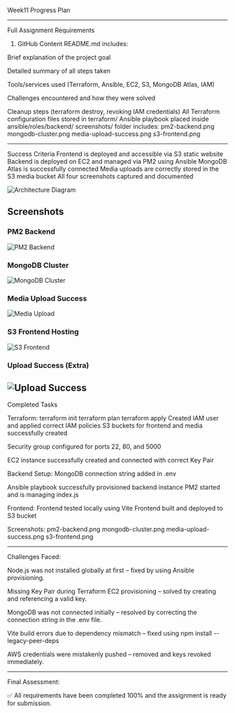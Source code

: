 Week11 Progress Plan 

---

Full Assignment Requirements

1. GitHub Content
README.md includes:

Brief explanation of the project goal

Detailed summary of all steps taken

Tools/services used (Terraform, Ansible, EC2, S3, MongoDB Atlas, IAM)

Challenges encountered and how they were solved

Cleanup steps (terraform destroy, revoking IAM credentials)
All Terraform configuration files stored in terraform/
Ansible playbook placed inside ansible/roles/backend/
screenshots/ folder includes:
pm2-backend.png
mongodb-cluster.png
media-upload-success.png
s3-frontend.png




---

Success Criteria
Frontend is deployed and accessible via S3 static website
Backend is deployed on EC2 and managed via PM2 using Ansible
MongoDB Atlas is successfully connected
Media uploads are correctly stored in the S3 media bucket
All four screenshots captured and documented

![Architecture Diagram](Diagram/diagram.png)
## Screenshots

### PM2 Backend
![PM2 Backend](screenshots/pm2-backend.jpeg)

### MongoDB Cluster
![MongoDB Cluster](screenshots/mongodb-cluster.jpeg)

### Media Upload Success
![Media Upload](screenshots/media-upload.jpeg)

### S3 Frontend Hosting
![S3 Frontend](screenshots/s3-fronted.jpeg)

### Upload Success (Extra)
![Upload Success](screenshots/upload-success.jpeg)
---

Completed Tasks

Terraform:
terraform init
terraform plan
terraform apply
Created IAM user and applied correct IAM policies
S3 buckets for frontend and media successfully created

Security group configured for ports 22, 80, and 5000

EC2 instance successfully created and connected with correct Key Pair


Backend Setup:
 MongoDB connection string added in .env

Ansible playbook successfully provisioned backend instance
PM2 started and is managing index.js


Frontend:
Frontend tested locally using Vite
Frontend built and deployed to S3 bucket


Screenshots:
pm2-backend.png
mongodb-cluster.png
media-upload-success.png
s3-frontend.png



---

Challenges Faced:

Node.js was not installed globally at first – fixed by using Ansible provisioning.

Missing Key Pair during Terraform EC2 provisioning – solved by creating and referencing a valid key.

MongoDB was not connected initially – resolved by correcting the connection string in the .env file.

Vite build errors due to dependency mismatch – fixed using npm install --legacy-peer-deps

AWS credentials were mistakenly pushed – removed and keys revoked immediately.



---

Final Assessment:

✅ All requirements have been completed 100% and the assignment is ready for submission.
